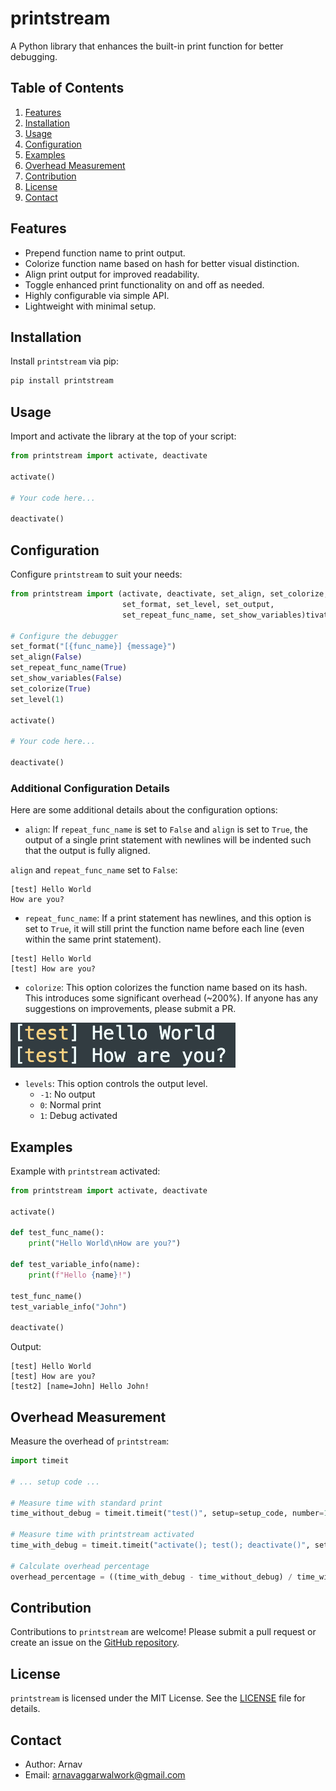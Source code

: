 # printstream

A Python library that enhances the built-in print function for better debugging.

## Table of Contents
1. [Features](#features)
2. [Installation](#installation)
3. [Usage](#usage)
4. [Configuration](#configuration)
5. [Examples](#examples)
6. [Overhead Measurement](#overhead-measurement)
7. [Contribution](#contribution)
8. [License](#license)
9. [Contact](#contact)

## Features
- Prepend function name to print output.
- Colorize function name based on hash for better visual distinction.
- Align print output for improved readability.
- Toggle enhanced print functionality on and off as needed.
- Highly configurable via simple API.
- Lightweight with minimal setup.

## Installation
Install `printstream` via pip:
```bash
pip install printstream
```

## Usage
Import and activate the library at the top of your script:
```python
from printstream import activate, deactivate

activate()

# Your code here...

deactivate()
```

## Configuration
Configure `printstream` to suit your needs:
```python
from printstream import (activate, deactivate, set_align, set_colorize,
                         set_format, set_level, set_output,
                         set_repeat_func_name, set_show_variables)tivate, deactivate)

# Configure the debugger
set_format("[{func_name}] {message}")
set_align(False)
set_repeat_func_name(True)
set_show_variables(False)
set_colorize(True)
set_level(1)

activate()

# Your code here...

deactivate()
```

### Additional Configuration Details

Here are some additional details about the configuration options:

- `align`: If `repeat_func_name` is set to `False` and `align` is set to `True`, the output of a single print statement with newlines will be indented such that the output is fully aligned.

`align` and `repeat_func_name` set to `False`:
```
[test] Hello World
How are you?
```

- `repeat_func_name`: If a print statement has newlines, and this option is set to `True`, it will still print the function name before each line (even within the same print statement).

```
[test] Hello World
[test] How are you?
```

- `colorize`: This option colorizes the function name based on its hash. This introduces some significant overhead (~200%). If anyone has any suggestions on improvements, please submit a PR.

![image-20231103002159681](images/image-20231103002159681.png)


- `levels`: This option controls the output level.
  - `-1`: No output
  - `0`: Normal print
  - `1`: Debug activated


## Examples
Example with `printstream` activated:
```python
from printstream import activate, deactivate

activate()

def test_func_name():
    print("Hello World\nHow are you?")

def test_variable_info(name):
    print(f"Hello {name}!")

test_func_name()
test_variable_info("John")

deactivate()
```

Output:
```plaintext
[test] Hello World
[test] How are you?
[test2] [name=John] Hello John!
```

## Overhead Measurement
Measure the overhead of `printstream`:
```python
import timeit

# ... setup code ...

# Measure time with standard print
time_without_debug = timeit.timeit("test()", setup=setup_code, number=10)

# Measure time with printstream activated
time_with_debug = timeit.timeit("activate(); test(); deactivate()", setup=setup_code, number=10)

# Calculate overhead percentage
overhead_percentage = ((time_with_debug - time_without_debug) / time_without_debug) * 100
```

## Contribution
Contributions to `printstream` are welcome! Please submit a pull request or create an issue on the [GitHub repository](https://github.com/arnav-ag/printstream).

## License
`printstream` is licensed under the MIT License. See the [LICENSE](LICENSE) file for details.

## Contact
- Author: Arnav
- Email: arnavaggarwalwork@gmail.com
